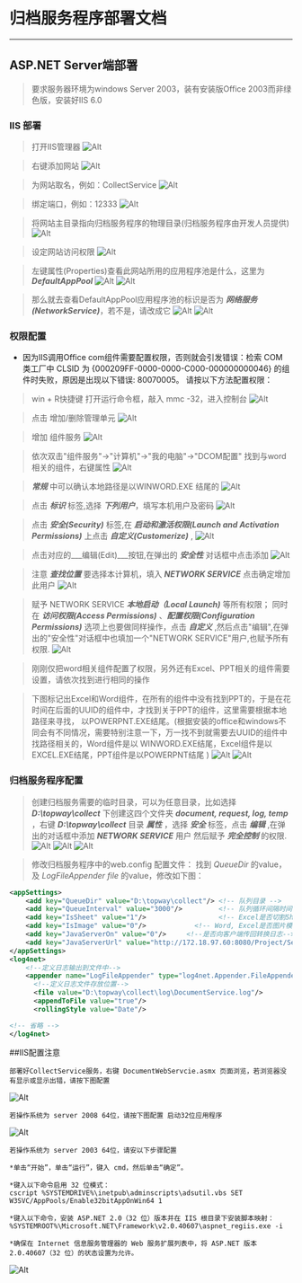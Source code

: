 # 归档服务程序部署文档

******

## ASP.NET Server端部署
> 要求服务器环境为windows Server 2003，装有安装版Office 2003而非绿色版，安装好IIS 6.0

### IIS 部署
> 打开IIS管理器
![Alt ](/images/01.jpg)

> 右键添加网站
![Alt ](/images/02.jpg)

> 为网站取名，例如：CollectService
![Alt ](/images/03.jpg)

> 绑定端口，例如：12333 
![Alt ](/images/04.jpg)

> 将网站主目录指向归档服务程序的物理目录(归档服务程序由开发人员提供)
![Alt ](/images/05.jpg)

> 设定网站访问权限
![Alt ](/images/06.jpg)

> 左键属性(Properties)查看此网站所用的应用程序池是什么，这里为 ___DefaultAppPool___
![Alt ](/images/07.jpg)
![Alt ](/images/08.jpg)

> 那么就去查看DefaultAppPool应用程序池的标识是否为 ___网络服务(NetworkService)___，若不是，请改成它
![Alt ](/images/09.jpg)
![Alt ](/images/10.jpg)


### 权限配置

* 因为IIS调用Office com组件需要配置权限，否则就会引发错误：检索 COM 类工厂中 CLSID 为 {000209FF-0000-0000-C000-000000000046} 的组件时失败，原因是出现以下错误: 80070005。 请按以下方法配置权限：

> win + R快捷键 打开运行命令框，敲入 mmc -32，进入控制台
![Alt ](/images/11.jpg)

> 点击 增加/删除管理单元
![Alt ](/images/12.jpg)

> 增加 组件服务
![Alt ](/images/13.jpg)

> 依次双击"组件服务"->"计算机"->"我的电脑"->"DCOM配置" 找到与word相关的组件，右键属性
![Alt ](/images/14.jpg)

> ___常规___ 中可以确认本地路径是以WINWORD.EXE 结尾的
![Alt ](/images/15.jpg)

> 点击 ___标识___ 标签,选择 ___下列用户___，填写本机用户及密码
![Alt ](/images/16.jpg)

> 点击 ___安全(Security)___ 标签,在 ___启动和激活权限(Launch and Activation Permissions)___ 上点击 ___自定义(Customerize)___ ,
![Alt ](/images/17.jpg)

> 点击对应的___编辑(Edit)___按钮,在弹出的 ___安全性___ 对话框中点击添加
![Alt ](/images/18.jpg)

> 注意 ___查找位置___ 要选择本计算机，填入 ___NETWORK SERVICE___ 点击确定增加此用户
 ![Alt ](/images/19.jpg)


> 赋予 NETWORK SERVICE ___本地启动（Local Launch)___ 等所有权限；
同时在 ___访问权限(Access Permissions)___ 、___配置权限(Configuration Permissions)___ 选项上也要做同样操作，点击 ___自定义___ ,然后点击"编辑",在弹出的"安全性"对话框中也填加一个"NETWORK SERVICE"用户,也赋予所有权限.
![Alt ](/images/20.jpg)

> 刚刚仅把word相关组件配置了权限，另外还有Excel、PPT相关的组件需要设置，请依次找到进行相同的操作

> 下图标记出Excel和Word组件，在所有的组件中没有找到PPT的，于是在花时间在后面的UUID的组件中，才找到关于PPT的组件，这里需要根据本地路径来寻找， 以POWERPNT.EXE结尾。(根据安装的office和windows不同会有不同情况，需要特别注意一下，万一找不到就需要去UUID的组件中找路径相关的，Word组件是以 WINWORD.EXE结尾，Excel组件是以 EXCEL.EXE结尾，PPT组件是以POWERPNT结尾 )
![Alt ](/images/21.jpg)
![Alt ](/images/22.jpg)


### 归档服务程序配置

> 创建归档服务需要的临时目录，可以为任意目录，比如选择 ___D:\\topway\\collect___ 下创建这四个文件夹 ___document, request, log, temp___ ，右键 ___D:\\topway\\collect___ 目录 ___属性___ ，选择 ___安全___ 标签，点击 ___编辑___ ,在弹出的对话框中添加 ___NETWORK SERVICE___ 用户 然后赋予 ___完全控制___ 的权限.
![Alt ](/images/23.jpg)
![Alt ](/images/24.jpg)
![Alt ](/images/25.jpg)

> 修改归档服务程序中的web.config 配置文件： 找到 _QueueDir_ 的value，及 _LogFileAppender file_ 的value，修改如下图：

```xml
<appSettings>
    <add key="QueueDir" value="D:\topway\collect"/> <!-- 队列目录 -->
    <add key="QueueInterval" value="3000"/>         <!-- 队列循环间隔时间 -->
    <add key="IsSheet" value="1"/>                  <!-- Excel是否切割Sheet页 -->
    <add key="IsImage" value="0"/>            <!-- Word, Excel是否图片模式，需要office2007及以上 -->
	<add key="JavaServerOn" value="0"/>     <!--是否向客户端传回转换日志-->
    <add key="JavaServerUrl" value="http://172.18.97.60:8080/Project/ServletUrl"/>  <!--客户端传回转换日志请求地址-->
</appSettings>
<log4net>
	<!--定义日志输出到文件中-->
	<appender name="LogFileAppender" type="log4net.Appender.FileAppender">
	  <!--定义日志文件存放位置-->
	  <file value="D:\topway\collect\log\DocumentService.log"/>
	  <appendToFile value="true"/>
	  <rollingStyle value="Date"/>

<!-- 省略 -->
</log4net>
```

##IIS配置注意

	部署好CollectService服务，右键 DocumentWebServcie.asmx 页面浏览，若浏览器没有显示或显示出错，请按下图配置
![Alt ](/images/31.png)

	若操作系统为 server 2008 64位，请按下图配置 启动32位应用程序
![Alt ](/images/32.jpg)
	
	若操作系统为 server 2003 64位，请安以下步骤配置
	
	*单击“开始”，单击“运行”，键入 cmd，然后单击“确定”。
	
	*键入以下命令启用 32 位模式：
	cscript %SYSTEMDRIVE%\inetpub\adminscripts\adsutil.vbs SET W3SVC/AppPools/Enable32bitAppOnWin64 1
	
	*键入以下命令，安装 ASP.NET 2.0（32 位）版本并在 IIS 根目录下安装脚本映射：
	%SYSTEMROOT%\Microsoft.NET\Framework\v2.0.40607\aspnet_regiis.exe -i

	*确保在 Internet 信息服务管理器的 Web 服务扩展列表中，将 ASP.NET 版本 2.0.40607（32 位）的状态设置为允许。
![Alt ](/images/31.png)


